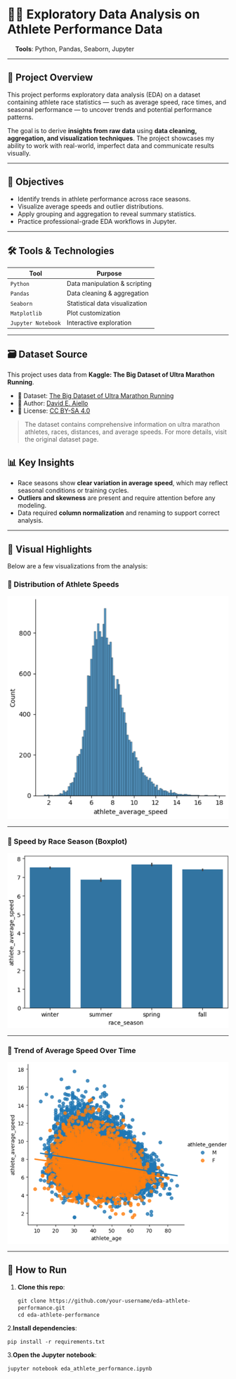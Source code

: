 # 🏃‍♂️ Exploratory Data Analysis on Athlete Performance Data
 
**Tools**: Python, Pandas, Seaborn, Jupyter

---

## 📌 Project Overview

This project performs exploratory data analysis (EDA) on a dataset containing athlete race statistics — such as average speed, race times, and seasonal performance — to uncover trends and potential performance patterns.

The goal is to derive **insights from raw data** using **data cleaning, aggregation, and visualization techniques**. The project showcases my ability to work with real-world, imperfect data and communicate results visually.

---

## 🧠 Objectives

- Identify trends in athlete performance across race seasons.
- Visualize average speeds and outlier distributions.
- Apply grouping and aggregation to reveal summary statistics.
- Practice professional-grade EDA workflows in Jupyter.

---

## 🛠️ Tools & Technologies

| Tool | Purpose |
|------|---------|
| `Python` | Data manipulation & scripting |
| `Pandas` | Data cleaning & aggregation |
| `Seaborn` | Statistical data visualization |
| `Matplotlib` | Plot customization |
| `Jupyter Notebook` | Interactive exploration |

---

## 🗃️ Dataset Source

This project uses data from **Kaggle: The Big Dataset of Ultra Marathon Running**.

- 📂 Dataset: [The Big Dataset of Ultra Marathon Running](https://www.kaggle.com/datasets/aiaiaidavid/the-big-dataset-of-ultra-marathon-running)
- 📎 Author: [David E. Aiello](https://www.kaggle.com/aiaiaidavid)
- 📝 License: [CC BY-SA 4.0](https://creativecommons.org/licenses/by-sa/4.0/)

> The dataset contains comprehensive information on ultra marathon athletes, races, distances, and average speeds. For more details, visit the original dataset page.


## 📊 Key Insights

- Race seasons show **clear variation in average speed**, which may reflect seasonal conditions or training cycles.
- **Outliers and skewness** are present and require attention before any modeling.
- Data required **column normalization** and renaming to support correct analysis.

---

## 📸 Visual Highlights

Below are a few visualizations from the analysis:

### 🔹 Distribution of Athlete Speeds
<img src="image1.png" width="600"/>

---

### 🔹 Speed by Race Season (Boxplot)
<img src="image2.png" width="600"/>

---

### 🔹 Trend of Average Speed Over Time
<img src="image3.png" width="600"/>

---


## 🚀 How to Run

1. **Clone this repo**:
   ```
   git clone https://github.com/your-username/eda-athlete-performance.git
   cd eda-athlete-performance
2.**Install dependencies**:
   ```
   pip install -r requirements.txt
   ```
3.**Open the Jupyter notebook**:
   ```
   jupyter notebook eda_athlete_performance.ipynb
